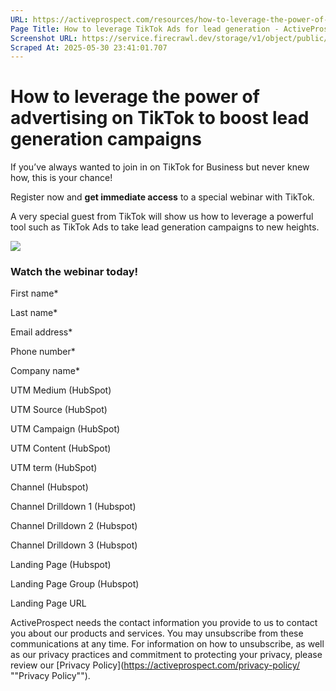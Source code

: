```yaml
---
URL: https://activeprospect.com/resources/how-to-leverage-the-power-of-advertising-on-tiktok/?utm_medium=Marketing-CPC&utm_source=Website&utm_campaign=Google-CPC-US-PMax-Acquisition-Lead-TF
Page Title: How to leverage TikTok Ads for lead generation - ActiveProspect
Screenshot URL: https://service.firecrawl.dev/storage/v1/object/public/media/screenshot-61e48200-8841-423c-a401-046cc3c40f03.png
Scraped At: 2025-05-30 23:41:01.707
---
```

# How to leverage the power of advertising on TikTok to boost lead generation campaigns

If you’ve always wanted to join in on TikTok for Business but never knew how, this is your chance!

Register now and **get immediate access** to a special webinar with TikTok.

A very special guest from TikTok will show us how to leverage a powerful tool such as TikTok Ads to take lead generation campaigns to new heights.

![](https://activeprospect.com/wp-content/uploads/2022/02/Webinar_TikTokFeb22V2.png)

### Watch the webinar today!

First name\*

Last name\*

Email address\*

Phone number\*

Company name\*

UTM Medium (HubSpot)

UTM Source (HubSpot)

UTM Campaign (HubSpot)

UTM Content (HubSpot)

UTM term (HubSpot)

Channel (Hubspot)

Channel Drilldown 1 (Hubspot)

Channel Drilldown 2 (Hubspot)

Channel Drilldown 3 (Hubspot)

Landing Page (Hubspot)

Landing Page Group (Hubspot)

Landing Page URL

ActiveProspect needs the contact information you provide to us to contact you about our products and services. You may unsubscribe from these communications at any time. For information on how to unsubscribe, as well as our privacy practices and commitment to protecting your privacy, please review our [Privacy Policy](https://activeprospect.com/privacy-policy/ ""Privacy Policy"").

